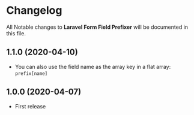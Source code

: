 # Changelog

All Notable changes to **Laravel Form Field Prefixer** will be documented in this file.

## 1.1.0 (2020-04-10)

- You can also use the field name as the array key in a flat array: `prefix[name]`

## 1.0.0 (2020-04-07)

- First release
